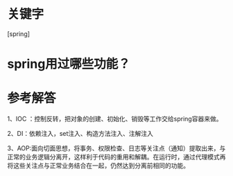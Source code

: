 # 关键字

 \[spring\]

# spring用过哪些功能？


# 参考解答

1、IOC ：控制反转，把对象的创建、初始化、销毁等工作交给spring容器来做。

2、DI：依赖注入，set注入、构造方法注入、注解注入

3、AOP:面向切面思想，将事务、权限检查、日志等关注点（通知）提取出来，与正常的业务逻辑分离开，这样利于代码的重用和解耦。在运行时，通过代理模式再将这些关注点与正常业务结合在一起，仍然达到分离前相同的功能。










